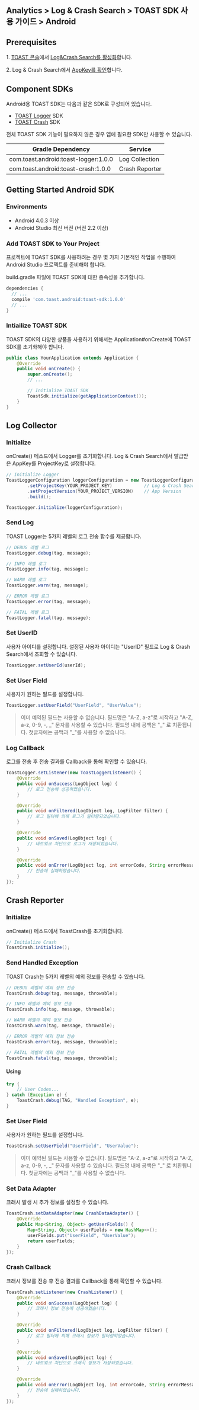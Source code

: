 ## Analytics > Log & Crash Search > TOAST SDK 사용 가이드 > Android

## Prerequisites

1\. [TOAST 콘솔](https://console.cloud.toast.com)에서 [Log&Crash Search를 활성화](https://docs.toast.com/ko/Analytics/Log%20&%20Crash%20Search/ko/console-guide/)합니다.

2\. Log & Crash Search에서 [AppKey를 확인](https://docs.toast.com/ko/Analytics/Log%20&%20Crash%20Search/ko/console-guide/#appkey)합니다.

## Component SDKs

Android용 TOAST SDK는 다음과 같은 SDK로 구성되어 있습니다.

* [TOAST Logger](#log-collector) SDK
* [TOAST Crash](#crash-reporter) SDK

전체 TOAST SDK 기능이 필요하지 않은 경우 앱에 필요한 SDK만 사용할 수 있습니다.

| Gradle Dependency | Service |
| --- | --- |
| com.toast.android:toast-logger:1.0.0 | Log Collection |
| com.toast.android:toast-crash:1.0.0 | Crash Reporter |

## Getting Started Android SDK

### Environments

* Android 4.0.3 이상
* Android Studio 최신 버전 (버전 2.2 이상)

### Add TOAST SDK to Your Project

프로젝트에 TOAST SDK를 사용하려는 경우 몇 가지 기본적인 작업을 수행하여 Android Studio 프로젝트를 준비해야 합니다.

build.gradle 파일에 TOAST SDK에 대한 종속성을 추가합니다.

```groovy
dependencies {
  // ...
  compile 'com.toast.android:toast-sdk:1.0.0'
  // ...
}
```

### Intiailize TOAST SDK

TOAST SDK의 다양한 상품을 사용하기 위해서는 Application#onCreate에 TOAST SDK를 초기화해야 합니다.

```java
public class YourApplication extends Application {
    @Override
    public void onCreate() {
        super.onCreate();
        // ...

        // Initialize TOAST SDK
        ToastSdk.initialize(getApplicationContext());
    }
}
```

## Log Collector

### Initialize

onCreate() 메소드에서 Logger를 초기화합니다.
Log & Crash Search에서 발급받은 AppKey를 ProjectKey로 설정합니다.

```java
// Initialize Logger
ToastLoggerConfiguration loggerConfiguration = new ToastLoggerConfiguration.Builder()
        .setProjectKey(YOUR_PROJECT_KEY)            // Log & Crash Search AppKey
        .setProjectVersion(YOUR_PROJECT_VERSION)    // App Version
        .build();

ToastLogger.initialize(loggerConfiguration);
```

### Send Log

TOAST Logger는 5가지 레벨의 로그 전송 함수를 제공합니다.

```java
// DEBUG 레벨 로그
ToastLogger.debug(tag, message);

// INFO 레벨 로그
ToastLogger.info(tag, message);

// WARN 레벨 로그
ToastLogger.warn(tag, message);

// ERROR 레벨 로그
ToastLogger.error(tag, message);

// FATAL 레벨 로그
ToastLogger.fatal(tag, message);
```

### Set UserID 

사용자 아이디를 설정합니다.
설정된 사용자 아이디는 "UserID" 필드로 Log & Crash Search에서 조회할 수 있습니다.

```java
ToastLogger.setUserId(userId);
```

### Set User Field

사용자가 원하는 필드를 설정합니다.

```java
ToastLogger.setUserField("UserField", "UserValue");
```

> 이미 예약된 필드는 사용할 수 없습니다.
> 필드명은 "A-Z, a-z"로 시작하고 "A-Z, a-z, 0-9, -, _" 문자를 사용할 수 있습니다.
> 필드명 내에 공백은 "\_" 로 치환됩니다.
> 첫글자에는 공백과 "\_"를 사용할 수 없습니다.

### Log Callback

로그를 전송 후 전송 결과를 Callback을 통해 확인할 수 있습니다.

```java
ToastLogger.setListener(new ToastLoggerListener() {
    @Override
    public void onSuccess(LogObject log) {
        // 로그 전송에 성공하였습니다.
    }

    @Override
    public void onFiltered(LogObject log, LogFilter filter) {
        // 로그 필터에 의해 로그가 필터링되었습니다.
    }

    @Override
    public void onSaved(LogObject log) {
        // 네트워크 차단으로 로그가 저장되었습니다.
    }

    @Override
    public void onError(LogObject log, int errorCode, String errorMessage) {
        // 전송에 실패하였습니다.
    }
});
```

## Crash Reporter

### Initialize

onCreate() 메소드에서 ToastCrash를 초기화합니다.

```java
// Initialize Crash
ToastCrash.initialize();
```

### Send Handled Exception

TOAST Crash는 5가지 레벨의 예외 정보를 전송할 수 있습니다.

```java
// DEBUG 레벨의 예외 정보 전송
ToastCrash.debug(tag, message, throwable);

// INFO 레벨의 예외 정보 전송
ToastCrash.info(tag, message, throwable);

// WARN 레벨의 예외 정보 전송
ToastCrash.warn(tag, message, throwable);

// ERROR 레벨의 예외 정보 전송
ToastCrash.error(tag, message, throwable);

// FATAL 레벨의 예외 정보 전송
ToastCrash.fatal(tag, message, throwable);
```

#### Using

```java
try {
    // User Codes...
} catch (Exception e) {
    ToastCrash.debug(TAG, "Handled Exception", e);
}
```

### Set User Field

사용자가 원하는 필드를 설정합니다.

```java
ToastCrash.setUserField("UserField", "UserValue");
```

> 이미 예약된 필드는 사용할 수 없습니다.
> 필드명은 "A-Z, a-z"로 시작하고 "A-Z, a-z, 0-9, -, _" 문자를 사용할 수 있습니다.
> 필드명 내에 공백은 "\_" 로 치환됩니다.
> 첫글자에는 공백과 "\_"를 사용할 수 없습니다.

### Set Data Adapter

크래시 발생 시 추가 정보를 설정할 수 있습니다.

```java
ToastCrash.setDataAdapter(new CrashDataAdapter() {
    @Override
    public Map<String, Object> getUserFields() {
        Map<String, Object> userFields = new HashMap<>();
        userFields.put("UserField", "UserValue");
        return userFields;
    }
});
```

### Crash Callback

크래시 정보를 전송 후 전송 결과를 Callback을 통해 확인할 수 있습니다.

```java
ToastCrash.setListener(new CrashListener() {
    @Override
    public void onSuccess(LogObject log) {
        // 크래시 정보 전송에 성공하였습니다.
    }

    @Override
    public void onFiltered(LogObject log, LogFilter filter) {
        // 로그 필터에 의해 크래시 정보가 필터링되었습니다.
    }

    @Override
    public void onSaved(LogObject log) {
        // 네트워크 차단으로 크래시 정보가 저장되었습니다.
    }

    @Override
    public void onError(LogObject log, int errorCode, String errorMessage) {
        // 전송에 실패하였습니다.
    }
});
```
